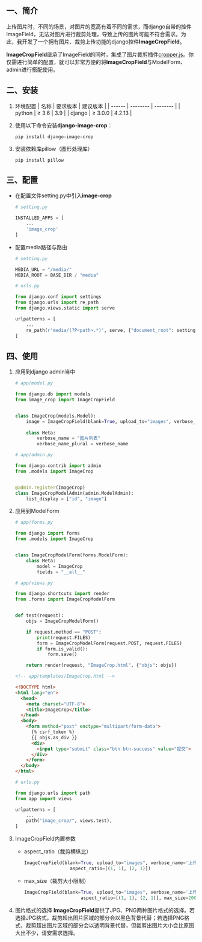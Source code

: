 ## 一、简介

上传图片时，不同的场景，对图片的宽高有着不同的需求，而django自带的控件ImageField，无法对图片进行裁剪处理，导致上传的图片可能不符合需求。为此，我开发了一个拥有图片、裁剪上传功能的django控件**ImageCropField**。

**ImageCropField**继承了ImageField的同时，集成了图片裁剪插件[cropper.js](https://fengyuanchen.github.io/cropperjs/)。你仅需进行简单的配置，就可以非常方便的将**ImageCropField**与ModelForm、admin进行搭配使用。

## 二、安装
1. 环境配置
	| 名称   | 要求版本 | 建议版本 |
	| ------ | -------- | -------- |
	| python | ≥ 3.6    | 3.9      |
	| django | ≥ 3.0.0  | 4.2.13   |

2. 使用以下命令安装**django-image-crop**：

	```
	pip install django-image-crop
	```

3. 安装依赖库pillow（图形处理库）

	```
	pip install pillow
	```

## 三、配置

 - 在配置文件setting.py中引入**image-crop**
	```python
	# setting.py
	
	INSTALLED_APPS = [
	    ...
	    'image_crop'
	]
	```

 - 配置media路径与路由
	```python
	# setting.py
	
	MEDIA_URL = "/media/"
	MEDIA_ROOT = BASE_DIR / "media"
	```
	```python
	# urls.py
	
	from django.conf import settings
	from django.urls import re_path
	from django.views.static import serve
	
	urlpatterns = [
	    ...
	    re_path(r'media/(?P<path>.*)', serve, {"document_root": settings.MEDIA_ROOT})
	]
	```
## 四、使用
 1. 应用到django admin当中
	```python
	# app/model.py
	
	from django.db import models
	from image_crop import ImageCropField
	
	
	class ImageCrop(models.Model):
	    image = ImageCropField(blank=True, upload_to="images", verbose_name='上传图片')
	    
	    class Meta:
	        verbose_name = "图片列表"
	        verbose_name_plural = verbose_name
	```
	```python
	# app/admin.py
	
	from django.contrib import admin
	from .models import ImageCrop
	
	
	@admin.register(ImageCrop)
	class ImageCropModelAdmin(admin.ModelAdmin):
	    list_display = ["id", "image"]
	```

2. 应用到ModelForm
	```python
	# app/forms.py

	from django import forms
	from .models import ImageCrop
	
	
	class ImageCropModelForm(forms.ModelForm):
	    class Meta:
	        model = ImageCrop
	        fields = "__all__"
	```
	```python
	# app/views.py

	from django.shortcuts import render
	from .forms import ImageCropModelForm
	
	
	def test(request):
	    objs = ImageCropModelForm()
	
	    if request.method == "POST":
	        print(request.FILES)
	        form = ImageCropModelForm(request.POST, request.FILES)
	        if form.is_valid():
	            form.save()
	
	    return render(request, "ImageCrop.html", {"objs": objs})
	```
	```html
	<!-- app/templates/ImageCrop.html -->
	
	<!DOCTYPE html>
	<html lang="en">
	  <head>
	    <meta charset="UTF-8">
	    <title>ImageCrop</title>
	  </head>
	  <body>
	    <form method="post" enctype="multipart/form-data">
	      {% csrf_token %}
	      {{ objs.as_div }}
	      <div>
	        <input type="submit" class="btn btn-success" value="提交">
	      </div>
	    </form>
	  </body>
	</html>
	```
	```python
	# urls.py

	from django.urls import path
	from app import views
	
	urlpatterns = [
		...
	    path("image_crop/", views.test),
	]
	```

 3. ImageCropField内置参数

    - aspect_ratio（裁剪横纵比）

      ```python
      ImageCropField(blank=True, upload_to="images", verbose_name='上传图片',
      				   aspect_ratio=[(1, 1), (2, 1)])
      ```

      

    - max_size（裁剪大小限制）

      ```python
      ImageCropField(blank=True, upload_to="images", verbose_name='上传图片',
      					   aspect_ratio=[(1, 1), (2, 1)], max_size=2000)
      ```

4. 图片格式的选择
		**ImageCropField**提供了JPG、PNG两种图片格式的选择。若选择JPG格式，裁剪超出图片区域的部分会以黑色背景代替；若选择PNG格式，裁剪超出图片区域的部分会以透明背景代替，但裁剪出图片大小会比原图大出不少，请安需求选择。